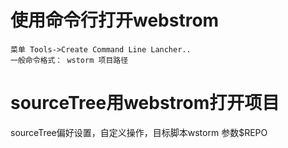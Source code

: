 
# 使用命令行打开webstrom
    菜单 Tools->Create Command Line Lancher..
    一般命令格式： wstorm 项目路径

# sourceTree用webstrom打开项目
   sourceTree偏好设置，自定义操作，目标脚本wstorm 参数$REPO